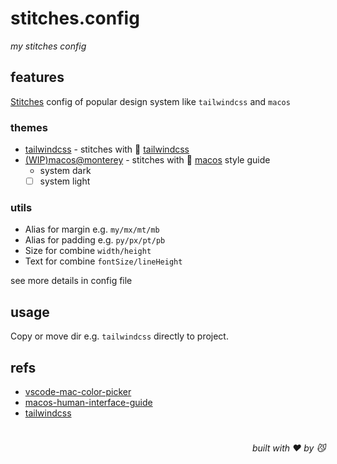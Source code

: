 # stitches.config
*my stitches config*

## features

[Stitches](https://stitches.dev/) config of popular design system like `tailwindcss` and `macos`

### themes

- [tailwindcss](https://github.com/JiangWeixian/stitches.config/tree/master/tailwindcss) - stitches with 🎐 [tailwindcss](https://tailwindcss.com/)
- [(WIP)macos@monterey](https://github.com/JiangWeixian/stitches.config/tree/master/macos) - stitches with 🍎 [macos](https://developer.apple.com/design/human-interface-guidelines/macos/visual-design/color/) style guide
  - system dark
  - [ ] system light 

### utils

- Alias for margin e.g. `my/mx/mt/mb`
- Alias for padding e.g. `py/px/pt/pb`
- Size for combine `width/height`
- Text for combine `fontSize/lineHeight`
  
see more details in config file

## usage

Copy or move dir e.g. `tailwindcss` directly to project.

## refs

- [vscode-mac-color-picker](https://github.com/EugeneDae/vscode-mac-color-picker)
- [macos-human-interface-guide](https://developer.apple.com/design/human-interface-guidelines/macos/visual-design/color/)
- [tailwindcss](https://tailwindcss.com)

# 
<div align='right'>

*built with ❤️ by 😼*

</div>